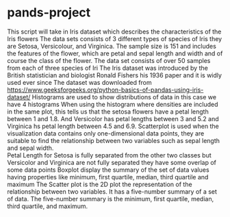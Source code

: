 # pands-project
This script will take in Iris dataset which describes the characteristics of the Iris flowers
The data sets consists of 3 different types of species of Iris they are Setosa, Versicolour, and Virginica.  The sample size is 151 and includes the features of the flower, which are petal and sepal length and width and of course the class of the flower.  The data set consists of over 50 samples from each of three species of Iri
The Iris dataset was introduced by the British statistician and biologist Ronald Fishers his 1936 paper and it is widly used ever since 
The dataset was downloaded from https://www.geeksforgeeks.org/python-basics-of-pandas-using-iris-dataset/
Histograms are used to show distributions of data in this case we have 4 histograms 
When using the histogram where densities are included in the same plot, this tells us that the setosa flowers have a petal length between 1 and 1.8. And Versicolor has petal lengths between 3 and 5.2 and Virginica hs petal length between 4.5 and 6.9.
Scatterplot is used when the visualization data contains only one-dimensional data points, they are suitable to find the relationship between two variables such as sepal length and sepal width.  
Petal Length for Setosa is fully separated from the other two classes but Versicolor and Virginica are not fully separated they have some overlap of some data points
Boxplot display the summary of the set of data values having properties like minimum, first quartile, median, third quartile and maximum
The Scatter plot is the 2D plot the representation of the relationship between two variables.  It has a five-number summary of a set of data. The five-number summary is the minimum, first quartile, median, third quartile, and maximum.
